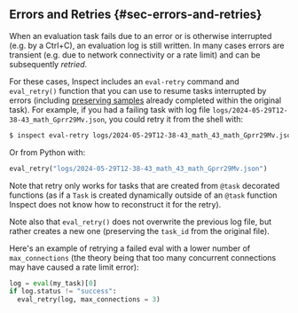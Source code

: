 ## Errors and Retries {#sec-errors-and-retries}

When an evaluation task fails due to an error or is otherwise interrupted (e.g. by a Ctrl+C), an evaluation log is still written. In many cases errors are transient (e.g. due to network connectivity or a rate limit) and can be subsequently *retried*.

For these cases, Inspect includes an `eval-retry` command and `eval_retry()` function that you can use to resume tasks interrupted by errors (including [preserving samples](eval-logs.qmd#sec-sample-preservation) already completed within the original task). For example, if you had a failing task with log file `logs/2024-05-29T12-38-43_math_Gprr29Mv.json`, you could retry it from the shell with:

``` bash
$ inspect eval-retry logs/2024-05-29T12-38-43_math_43_math_Gprr29Mv.json
```

Or from Python with:

``` python
eval_retry("logs/2024-05-29T12-38-43_math_43_math_Gprr29Mv.json")
```

Note that retry only works for tasks that are created from `@task` decorated functions (as if a `Task` is created dynamically outside of an `@task` function Inspect does not know how to reconstruct it for the retry).

Note also that `eval_retry()` does not overwrite the previous log file, but rather creates a new one (preserving the `task_id` from the original file).

Here's an example of retrying a failed eval with a lower number of `max_connections` (the theory being that too many concurrent connections may have caused a rate limit error):

``` python
log = eval(my_task)[0]
if log.status != "success":
  eval_retry(log, max_connections = 3)
```

